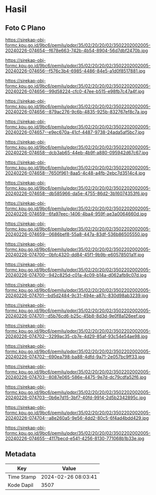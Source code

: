 # Hasil

## Foto C Plano

https://sirekap-obj-formc.kpu.go.id/9bc6/pemilu/pdpr/35/02/20/20/02/3502202002005-20240226-074654--f678e663-742b-4b54-8904-56d7dbf2470b.jpg

https://sirekap-obj-formc.kpu.go.id/9bc6/pemilu/pdpr/35/02/20/20/02/3502202002005-20240226-074656--f576c3b4-6985-4486-84e5-a1d0f8517881.jpg

https://sirekap-obj-formc.kpu.go.id/9bc6/pemilu/pdpr/35/02/20/20/02/3502202002005-20240226-074656--99d58224-cfc0-47ee-b515-e98fb7c47a4f.jpg

https://sirekap-obj-formc.kpu.go.id/9bc6/pemilu/pdpr/35/02/20/20/02/3502202002005-20240226-074656--879ac276-9c6b-4835-925b-832767ef8c7a.jpg

https://sirekap-obj-formc.kpu.go.id/9bc6/pemilu/pdpr/35/02/20/20/02/3502202002005-20240226-074657--e9ec670a-41cf-4487-9738-24ada5af5bc7.jpg

https://sirekap-obj-formc.kpu.go.id/9bc6/pemilu/pdpr/35/02/20/20/02/3502202002005-20240226-074658--dcb3ab65-44eb-4b9f-a880-095942d67c67.jpg

https://sirekap-obj-formc.kpu.go.id/9bc6/pemilu/pdpr/35/02/20/20/02/3502202002005-20240226-074658--7650f961-8aa5-4c48-a4fb-2ebc7d3514c4.jpg

https://sirekap-obj-formc.kpu.go.id/9bc6/pemilu/pdpr/35/02/20/20/02/3502202002005-20240226-074658--db585966-da5e-4755-86d2-3b16074353f6.jpg

https://sirekap-obj-formc.kpu.go.id/9bc6/pemilu/pdpr/35/02/20/20/02/3502202002005-20240226-074659--6fa97eec-1406-4ba4-959f-ae3a0064660d.jpg

https://sirekap-obj-formc.kpu.go.id/9bc6/pemilu/pdpr/35/02/20/20/02/3502202002005-20240226-074659--0686bef8-55a8-447a-83df-536b86505550.jpg

https://sirekap-obj-formc.kpu.go.id/9bc6/pemilu/pdpr/35/02/20/20/02/3502202002005-20240226-074700--0bfc4320-dd84-45f1-9b9b-e60578501a1f.jpg

https://sirekap-obj-formc.kpu.go.id/9bc6/pemilu/pdpr/35/02/20/20/02/3502202002005-20240226-074700--942c825d-c01a-4c09-b14a-d062afb9c07d.jpg

https://sirekap-obj-formc.kpu.go.id/9bc6/pemilu/pdpr/35/02/20/20/02/3502202002005-20240226-074701--bd5d2484-9c31-494e-a87c-830d98ab3239.jpg

https://sirekap-obj-formc.kpu.go.id/9bc6/pemilu/pdpr/35/02/20/20/02/3502202002005-20240226-074701--d5b76cd6-b25c-45b8-8d3d-9e0f8a126eef.jpg

https://sirekap-obj-formc.kpu.go.id/9bc6/pemilu/pdpr/35/02/20/20/02/3502202002005-20240226-074702--3299ac35-cb7e-4d29-85af-93c54e54ae98.jpg

https://sirekap-obj-formc.kpu.go.id/9bc6/pemilu/pdpr/35/02/20/20/02/3502202002005-20240226-074702--690ea798-ba88-4dfd-9a71-2e057bc9ff33.jpg

https://sirekap-obj-formc.kpu.go.id/9bc6/pemilu/pdpr/35/02/20/20/02/3502202002005-20240226-074703--8087e065-586e-4475-9e7d-dc79cdfa52f6.jpg

https://sirekap-obj-formc.kpu.go.id/9bc6/pemilu/pdpr/35/02/20/20/02/3502202002005-20240226-074703--0b6e7d15-3bf7-40fd-9914-2d5b2342895c.jpg

https://sirekap-obj-formc.kpu.go.id/9bc6/pemilu/pdpr/35/02/20/20/02/3502202002005-20240226-074704--a8e260a5-9e56-4dd2-80c5-6f4ad4bdd429.jpg

https://sirekap-obj-formc.kpu.go.id/9bc6/pemilu/pdpr/35/02/20/20/02/3502202002005-20240226-074655--4117becd-e541-4256-8130-771068b1b33e.jpg


## Metadata

| Key        | Value               |
| ---------- | ------------------- |
| Time Stamp | 2024-02-26 08:03:41 |
| Kode Dapil | 3507                |



